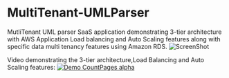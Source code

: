 # MultiTenant-UMLParser
MutliTenant UML parser SaaS application demonstrating 3-tier architecture with AWS Application Load balancing and Auto Scaling features along with specific data multi tenancy features using Amazon RDS.
        ![ScreenShot](https://raw.github.com/shiva322/MultiTenant-UMLParser/master/Architecture.png)


Video demonstrating the 3-tier architecture,Load Balancing and Auto Scaling features: 
[![Demo CountPages alpha](https://raw.github.com/shiva322/MultiTenant-UMLParser/master/project.gif)](https://www.youtube.com/watch?v=-ilVI29YhSg)

